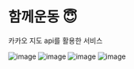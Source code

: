 # 함께운동 :innocent:

카카오 지도 api를 활용한 서비스

![image](https://user-images.githubusercontent.com/65494214/182383397-cd4895a5-f40a-4440-910f-55570a3c44c5.png)
![image](https://user-images.githubusercontent.com/65494214/182383609-e5915c8f-dc31-46aa-ba0a-efb0836817ee.png)
![image](https://user-images.githubusercontent.com/65494214/182383865-d9db7b2b-1899-42f9-83f8-0404f5593b95.png)
![image](https://user-images.githubusercontent.com/65494214/182383908-eb4cabab-8d4f-45c3-8008-3c855d06ff15.png)

